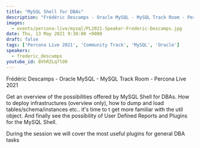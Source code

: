 ```yaml
---
title: "MySQL Shell for DBAs"
description: "Frédéric Descamps - Oracle MySQL - MySQL Track Room - Percona Live 2021"
images:
  - events/percona-live/mysql/PL2021-Speaker-Frederic-Descamps.jpg
date: Thu, 13 May 2021 9:30:00 +0000
draft: false
tags: ['Percona Live 2021', 'Community Track', 'MySQL', 'Oracle']
speakers:
  - frederic_descamps
youtube_id: 8VhRZLq7lO0
---
```


Frédéric Descamps - Oracle MySQL - MySQL Track Room - Percona Live 2021

Get an overview of the possibilities offered by MySQL Shell for DBAs. How to deploy infrastructures (overview only), how to dump and load tables/schema/instances etc.. it's time to t get more familiar with the util object. And finally see the possibility of User Defined Reports and Plugins for the MySQL Shell.

During the session we will cover the most useful plugins for general DBA tasks
